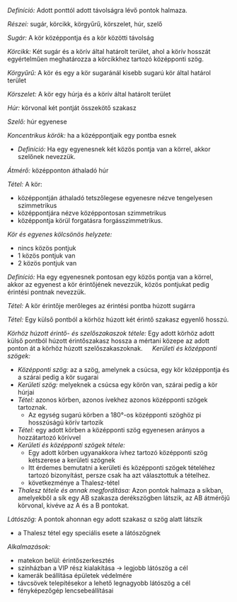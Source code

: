 *Definíció:* Adott ponttól adott távolságra lévő pontok halmaza.

*Részei:* sugár, körcikk, körgyűrű, körszelet, húr, szelő

*Sugár:* A kör középpontja és a kör közötti távolság

*Körcikk:* Két sugár és a körív által határolt terület, ahol a körív hosszát egyértelműen meghatározza a körcikkhez tartozó középponti szög.

*Körgyűrű:* A kör és egy a kör sugaránál kisebb sugarú kör által határol terület

*Körszelet:* A kör egy húrja és a körív által határolt terület

*Húr:* körvonal két pontját összekötő szakasz

*Szelő:* húr egyenese

*Koncentrikus körök:* ha a középpontjaik egy pontba esnek

- *Definíció:* Ha egy egyenesnek két közös pontja van a körrel, akkor szelőnek nevezzük.

*Átmérő:* középponton áthaladó húr

*Tétel:* A kör:
- középpontján áthaladó tetszőlegese egyenesre nézve tengelyesen szimmetrikus
- középpontjára nézve középpontosan szimmetrikus
- középpontja körül forgatásra forgásszimmetrikus.

*Kör és egyenes kölcsönös helyzete:*

- nincs közös pontjuk
- 1 közös pontjuk van
- 2 közös pontjuk van

*Definíció:* Ha egy egyenesnek pontosan egy közös pontja van a körrel, akkor az egyenest a kör érintőjének nevezzük, közös pontjukat pedig érintési pontnak nevezzük.

*Tétel:* A kör érintője merőleges az érintési pontba húzott sugárra

*Tétel:* Egy külső pontból a körhöz húzott két érintő szakasz egyenlő hosszú.

*Körhöz húzott érintő- és szelőszakaszok tétele:* Egy adott körhöz adott külső pontból húzott érintőszakasz hossza a mértani közepe az adott ponton át a körhöz húzott szelőszakaszoknak.
 
*Kerületi és középponti szögek:*

- *Középponti szög:* az a szög, amelynek a csúcsa, egy kör középpontja és a szárai pedig a kör sugarai
- *Kerületi szög:* melyeknek a csúcsa egy körön van, szárai pedig a kör húrjai
- *Tétel:* azonos körben, azonos ívekhez azonos középponti szögek tartoznak.
  + Az egység sugarú körben a 180°-os középponti szöghöz pi hosszúságú körív tartozik
- *Tétel:* egy adott körben a középponti szög egyenesen arányos a hozzátartozó körívvel
- *Kerületi és középponti szögek tétele:*
  + Egy adott körben ugyanakkora ívhez tartozó középponti szög kétszerese a kerületi szögnek
  + Itt érdemes bemutatni a kerületi és középponti szögek tételéhez tartozó bizonyítást, persze csak ha azt választottuk a tételhez.
  + következménye a Thalesz-tétel
- *Thalesz tétele és annak megfordítása:* Azon pontok halmaza a síkban, amelyekből a sík egy AB szakasza derékszögben látszik, az AB átmérőjű körvonal, kivéve az A és a B pontokat.

*Látószög:* A pontok ahonnan egy adott szakasz α szög alatt látszik

- a Thalesz tétel egy speciális esete a látószögnek

*Alkalmazások:*

- matekon belül: érintőszerkesztés
- színházban a VIP rész kialakítása → legjobb látószög a cél
- kamerák beállítása épületek védelmére
- távcsövek telepítésekor a lehető legnagyobb látószög a cél
- fényképezőgép lencsebeállításai

